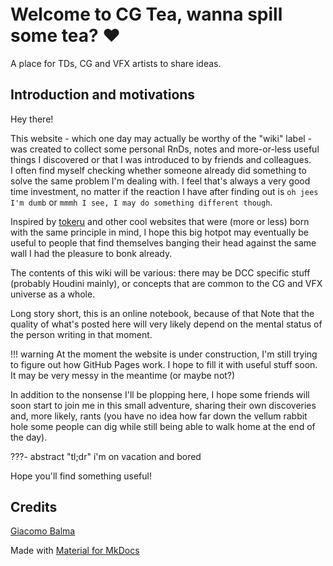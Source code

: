 <div markdown="span" style="margin: -30% -10% 0 -7.1%;">
    ![CG Tea Wiki Welcome, please have a sip.](assets/images/hero_banner.png#gh-dark-mode-only){title="CG Tea Wiki Welcome, please have a sip."}
    ![CG Tea Wiki Welcome, please have a sip.](assets/images/hero_banner_light.png#gh-light-mode-only){title="CG Tea Wiki Welcome, please have a sip."}
</div>

# Welcome to CG Tea, wanna spill some tea? :heart:
A place for TDs, CG and VFX artists to share ideas.  

## Introduction and motivations
Hey there!

This website - which one day may actually be worthy of the "wiki" label - was created to collect some personal RnDs, notes and more-or-less useful things I discovered or that I was introduced to by friends and colleagues.  
I often find myself checking whether someone already did something to solve the same problem I'm dealing with. I feel that's always a very good time investment, no matter if the reaction I have after finding out is `oh jees I'm dumb` or `mmmh I see, I may do something different though`.

Inspired by [tokeru](https://tokeru.com/cgwiki) and other cool websites that were (more or less) born with the same principle in mind, I hope this big hotpot may eventually be useful to people that find themselves banging their head against the same wall I had the pleasure to bonk already.

The contents of this wiki will be various: there may be DCC specific stuff (probably Houdini mainly), or concepts that are common to the CG and VFX universe as a whole.  

Long story short, this is an online notebook, because of that Note that the quality of what's posted here will very likely depend on the mental status of the person writing in that moment.

!!! warning
    At the moment the website is under construction, I'm still trying to figure out how GitHub Pages work. I hope to fill it with useful stuff soon.  
    It may be very messy in the meantime (or maybe not?)

In addition to the nonsense I'll be plopping here, I hope some friends will soon start to join me in this small adventure, sharing their own discoveries and, more likely, rants (you have no idea how far down the vellum rabbit hole some people can dig while still being able to walk home at the end of the day).

???- abstract "tl;dr"
    i'm on vacation and bored

Hope you'll find something useful!
 
## Credits
[Giacomo Balma](https://github.com/giac-b)

Made with [Material for MkDocs](https://squidfunk.github.io/mkdocs-material/)
